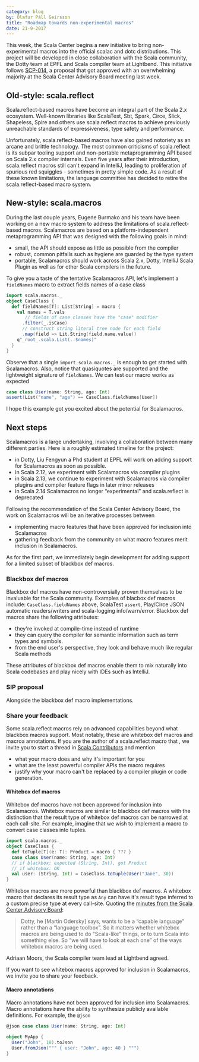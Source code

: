 ```yaml
---
category: blog
by: Ólafur Páll Geirsson
title: "Roadmap towards non-experimental macros"
date: 21-9-2017
---
```


This week, the Scala Center begins a new initiative to bring
non-experimental macros into the official scalac and dotc distributions.
This project will be developed in close collaboration with the Scala community,
the Dotty team at EPFL and Scala compiler team at Lightbend.
This initiative follows [SCP-014], a proposal that got approved with an
overwhelming majority at the Scala Center Advisory Board meeting last week.

## Old-style: scala.reflect

Scala.reflect-based macros have become an integral part of the Scala 2.x ecosystem.
Well-known libraries like ScalaTest, Sbt, Spark, Circe, Slick, Shapeless,
Spire and others use scala.reflect macros to achieve previously unreachable
standards of expressiveness, type safety and performance.

Unfortunately, scala.reflect-based macros have also gained notoriety as an
arcane and brittle technology.
The most common criticisms of scala.reflect is its subpar tooling support
and non-portable metaprogramming API based on Scala 2.x compiler internals.
Even five years after their introduction, scala.reflect macros still can't
expand in IntelliJ, leading to proliferation of spurious red squiggles -
sometimes in pretty simple code.
As a result of these known limitations, the language committee has decided to
retire the scala.reflect-based macro system.

## New-style: scala.macros

During the last couple years, Eugene Burmako and his team have been working on
a new macro system to address the limitations of scala.reflect-based macros.
Scalamacros are based on a platform-independent metaprogramming API that was
designed with the following goals in mind:

- small, the API should expose as little as possible from the compiler
- robust, common pitfalls such as hygiene are guarded by the type system
- portable, Scalamacros should work across Scala 2.x, Dotty, IntelliJ Scala
  Plugin as well as for other Scala compilers in the future.

To give you a taste of the tentative Scalamacros API, let's implement a `fieldNames`
macro to extract fields names of a case class

```scala
import scala.macros._
object CaseClass {
  def fieldNames[T]: List[String] = macro {
    val names = T.vals
       // fields of case classes have the "case" modifier
      .filter(_.isCase)
      // construct string literal tree node for each field
      .map(field => Lit.String(field.name.value))
    q"_root_.scala.List(..$names)"
  }
}
```

Observe that a single `import scala.macros._` is enough to get started with
Scalamacros.
Also, notice that quasiquotes are supported and the lightweight signature
of `fieldNames`.
We can test our macro works as expected

```scala
case class User(name: String, age: Int)
assert(List("name", "age") == CaseClass.fieldNames[User])
```
I hope this example got you excited about the potential for Scalamacros.

## Next steps

Scalamacros is a large undertaking, involving a collaboration between many
different parties.
Here is a roughly estimated timeline for the project:

- in Dotty, Liu Fengyun a Phd student at EPFL will work on adding support
  for Scalamacros as soon as possible.
- in Scala 2.12, we experiment with Scalamacros via compiler plugins
- in Scala 2.13, we continue to experiment with Scalamacros via compiler
  plugins and compiler feature flags in later minor releases
- in Scala 2.14 Scalamacros no longer “experimental” and scala.reflect is
  deprecated
<!-- - TODO(olafur) confirm commitment from IJ -->

Following the recommendation of the Scala Center Advisory Board, the work on
Scalamacros will be an iterative processes between

-  implementing macro features that have been approved for inclusion into
   Scalamacros
-  gathering feedback from the community on what macro features merit inclusion
   in Scalamacros.

As for the first part, we immediately begin development for adding support for
a limited subset of blackbox def macros.

### Blackbox def macros

Blackbox def macros have non-controversially proven themselves to be invaluable
for the Scala community.
Examples of blacbox def macros include: `CaseClass.fieldNames` above, ScalaTest
`assert`, Play/Circe JSON automatic readers/writers and scala-logging info/warn/error.
Blackbox def macros share the following attributes:

- they're invoked at compile-time instead of runtime
- they can query the compiler for semantic information such as term types and
  symbols.
- from the end user's perspective, they look and behave much like regular Scala
  methods

These attributes of blackbox def macros enable them to mix naturally into
Scala codebases and play nicely with IDEs such as IntelliJ.

### SIP proposal

Alongside the blackbox def macro implementations.

### Share your feedback
Some scala.reflect macros rely on advanced capabilities beyond what
blackbox macros support.
Most notably, these are whitebox def macros and macroa annotations.
If you are the author of a scala.reflect macro that 
, we invite you to start a thread
in [Scala Contributors] and mention

- what your macro does and why it's important for you
- what are the least powerful compiler APIs the macro requires
- justify why your macro can't be replaced by a compiler plugin or code
  generation.

#### Whitebox def macros

Whitebox def macros have not been approved for inclusion into Scalamacros.
Whitebox macros are similar to blackbox def macros with the distinction
that the result type of whitebox def macros can be narrowed at each call-site.
For example, imagine that we wish to implement a macro to convert case classes
into tuples.

```scala
import scala.macros._
object CaseClass {
  def toTuple[T](e: T): Product = macro { ??? }
  case class User(name: String, age: Int)
  // if blackbox: expected (String, Int), got Product
  // if whitebox: OK
  val user: (String, Int) = CaseClass.toTuple(User("Jane", 30))
}
```

Whitebox macros are more powerful than blackbox def macros.
A whitebox macro that declares its result type as `Any`
can have it's result type inferred to a custom precise type at every call-site.
Quoting the [minutes from the Scala Center Advisory Board][SCP-014]:

> Dotty, he [Martin Odersky] says, wants to be a “capable language” rather than
> a “language toolbox”. So it matters whether whitebox macros are being used to do
> “Scala-like” things, or to turn Scala into something else. So “we will have
> to look at each one” of the ways whitebox macros are being used. 

Adriaan Moors, the Scala compiler team lead at Lightbend agreed.

If you want to see whitebox macros approved for inclusion in Scalamacros,
we invite you to share your feedback.

#### Macro annotations

Macro annotations have not been approved for inclusion into Scalamacros.
Macro annotations have the ability to synthesize publicly available definitions.
For example, the `@json`
```scala
@json case class User(name: String, age: Int)

object MyApp {
  User("John", 18).toJson
  User.fromJson(""" { user: "John", age: 40 } """)
}
```



[Scala Contributors]: https://contributors.scala-lang.org/
[fundep materialization]: https://docs.scala-lang.org/overviews/macros/implicits.html#fundep-materialization
[Scala Macros]: https://github.com/scalamacros/scalamacros
[scalamacros/scalamacros]: https://github.com/scalamacros/scalamacros
[minutes]: https://scala.epfl.ch/minutes/2017/09/12/september-12-2017.html
[SCP-014]: https://scala.epfl.ch/minutes/2017/09/12/september-12-2017.html#scp-014-production-ready-scalamacrosscalamacros
